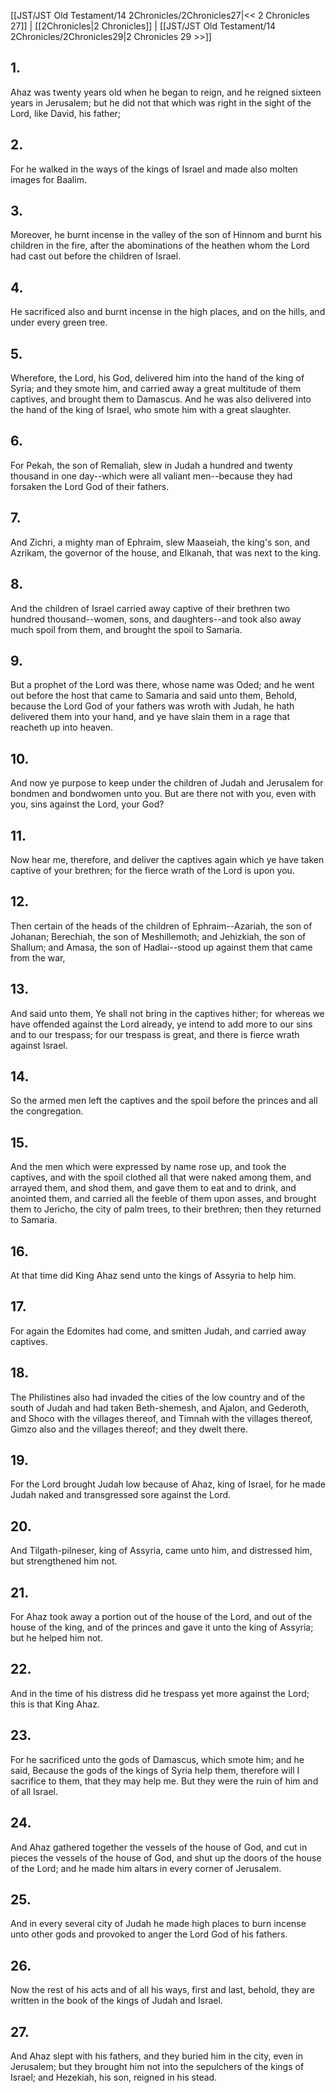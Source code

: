[[JST/JST Old Testament/14 2Chronicles/2Chronicles27|<< 2 Chronicles 27]] | [[2Chronicles|2 Chronicles]] | [[JST/JST Old Testament/14 2Chronicles/2Chronicles29|2 Chronicles 29 >>]]
## 1.
Ahaz was twenty years old when he began to reign, and he reigned sixteen years in Jerusalem; but he did not that which was right in the sight of the Lord, like David, his father;
## 2.
For he walked in the ways of the kings of Israel and made also molten images for Baalim.
## 3.
Moreover, he burnt incense in the valley of the son of Hinnom and burnt his children in the fire, after the abominations of the heathen whom the Lord had cast out before the children of Israel.
## 4.
He sacrificed also and burnt incense in the high places, and on the hills, and under every green tree.
## 5.
Wherefore, the Lord, his God, delivered him into the hand of the king of Syria; and they smote him, and carried away a great multitude of them captives, and brought them to Damascus. And he was also delivered into the hand of the king of Israel, who smote him with a great slaughter.
## 6.
For Pekah, the son of Remaliah, slew in Judah a hundred and twenty thousand in one day\--which were all valiant men\--because they had forsaken the Lord God of their fathers.
## 7.
And Zichri, a mighty man of Ephraim, slew Maaseiah, the king\'s son, and Azrikam, the governor of the house, and Elkanah, that was next to the king.
## 8.
And the children of Israel carried away captive of their brethren two hundred thousand\--women, sons, and daughters\--and took also away much spoil from them, and brought the spoil to Samaria.
## 9.
But a prophet of the Lord was there, whose name was Oded; and he went out before the host that came to Samaria and said unto them, Behold, because the Lord God of your fathers was wroth with Judah, he hath delivered them into your hand, and ye have slain them in a rage that reacheth up into heaven.
## 10.
And now ye purpose to keep under the children of Judah and Jerusalem for bondmen and bondwomen unto you. But are there not with you, even with you, sins against the Lord, your God?
## 11.
Now hear me, therefore, and deliver the captives again which ye have taken captive of your brethren; for the fierce wrath of the Lord is upon you.
## 12.
Then certain of the heads of the children of Ephraim\--Azariah, the son of Johanan; Berechiah, the son of Meshillemoth; and Jehizkiah, the son of Shallum; and Amasa, the son of Hadlai\--stood up against them that came from the war,
## 13.
And said unto them, Ye shall not bring in the captives hither; for whereas we have offended against the Lord already, ye intend to add more to our sins and to our trespass; for our trespass is great, and there is fierce wrath against Israel.
## 14.
So the armed men left the captives and the spoil before the princes and all the congregation.
## 15.
And the men which were expressed by name rose up, and took the captives, and with the spoil clothed all that were naked among them, and arrayed them, and shod them, and gave them to eat and to drink, and anointed them, and carried all the feeble of them upon asses, and brought them to Jericho, the city of palm trees, to their brethren; then they returned to Samaria.
## 16.
At that time did King Ahaz send unto the kings of Assyria to help him.
## 17.
For again the Edomites had come, and smitten Judah, and carried away captives.
## 18.
The Philistines also had invaded the cities of the low country and of the south of Judah and had taken Beth-shemesh, and Ajalon, and Gederoth, and Shoco with the villages thereof, and Timnah with the villages thereof, Gimzo also and the villages thereof; and they dwelt there.
## 19.
For the Lord brought Judah low because of Ahaz, king of Israel, for he made Judah naked and transgressed sore against the Lord.
## 20.
And Tilgath-pilneser, king of Assyria, came unto him, and distressed him, but strengthened him not.
## 21.
For Ahaz took away a portion out of the house of the Lord, and out of the house of the king, and of the princes and gave it unto the king of Assyria; but he helped him not.
## 22.
And in the time of his distress did he trespass yet more against the Lord; this is that King Ahaz.
## 23.
For he sacrificed unto the gods of Damascus, which smote him; and he said, Because the gods of the kings of Syria help them, therefore will I sacrifice to them, that they may help me. But they were the ruin of him and of all Israel.
## 24.
And Ahaz gathered together the vessels of the house of God, and cut in pieces the vessels of the house of God, and shut up the doors of the house of the Lord; and he made him altars in every corner of Jerusalem.
## 25.
And in every several city of Judah he made high places to burn incense unto other gods and provoked to anger the Lord God of his fathers.
## 26.
Now the rest of his acts and of all his ways, first and last, behold, they are written in the book of the kings of Judah and Israel.
## 27.
And Ahaz slept with his fathers, and they buried him in the city, even in Jerusalem; but they brought him not into the sepulchers of the kings of Israel; and Hezekiah, his son, reigned in his stead.

